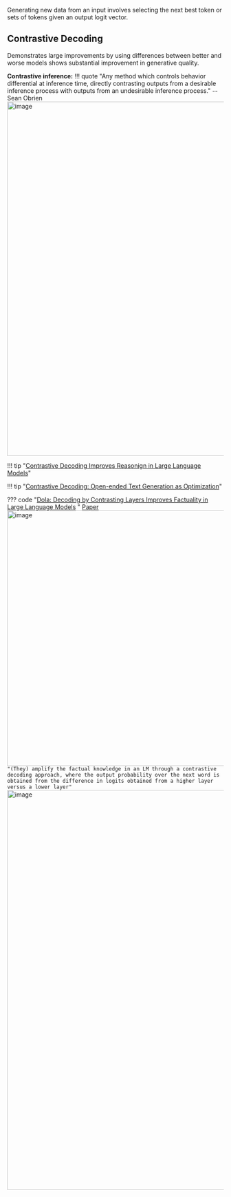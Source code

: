Generating new data from an input involves selecting the next best token or sets of tokens given an output logit vector. 

## Contrastive Decoding

Demonstrates large improvements by using differences between better and worse models shows substantial improvement in generative quality.

**Contrastive inference:**
!!! quote "Any method which controls behavior differential at inference time, directly contrasting outputs from a desirable inference process with outputs from an undesirable inference process."
  --Sean Obrien
  <img width="824" alt="image" src="https://github.com/ianderrington/genai/assets/76016868/9e20dedf-12c1-4f87-8fc3-6da419c9cf0a">

!!! tip "[Contrastive Decoding Improves Reasonign in Large Language Models](https://arxiv.org/pdf/2309.09117.pdf)"

!!! tip "[Contrastive Decoding: Open-ended Text Generation as Optimization](https://arxiv.org/pdf/2210.15097.pdf)"
  
??? code "[Dola: Decoding by Contrasting Layers Improves Factuality in Large Language Models](https://github.com/voidism/DoLa) "
    [Paper](https://arxiv.org/pdf/2309.03883.pdf)
    <img width="594" alt="image" src="https://github.com/ianderrington/genai/assets/76016868/ae1873a8-3d44-4a61-b409-049de25f91c2">
    ```
    "(They) amplify the factual knowledge in an LM
    through a contrastive decoding approach, where the output probability over the next word is obtained from
    the difference in logits obtained from a higher layer versus a lower layer"
    ```
    <img width="930" alt="image" src="https://github.com/ianderrington/genai/assets/76016868/72b72c33-d355-4ee7-966e-72ad67a3b0c1">
